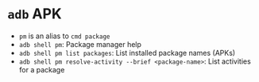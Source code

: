 # `adb` APK

- `pm` is an alias to `cmd package`
- `adb shell pm`: Package manager help
- `adb shell pm list packages`: List installed package names (APKs)
- `adb shell pm resolve-activity --brief <package-name>`: List activities for a package
